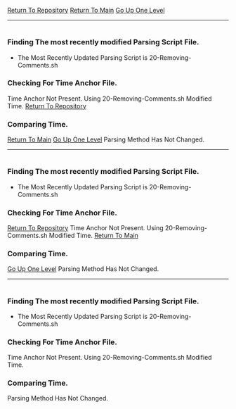 [Return To Repository](https://github.com/DigitalWarrior/piholeparser/)
[Return To Main](https://github.com/DigitalWarrior/piholeparser/blob/master/RecentRunLogs/Mainlog.md)
[Go Up One Level](https://github.com/DigitalWarrior/piholeparser/blob/master/RecentRunLogs/TopLevelScripts/10-Running-Initial-Tasks.md)
____________________________________
# 
### Finding The most recently modified Parsing Script File.
* The Most Recently Updated Parsing Script is 20-Removing-Comments.sh
### Checking For Time Anchor File.
Time Anchor Not Present. Using 20-Removing-Comments.sh Modified Time.
[Return To Repository](https://github.com/DigitalWarrior/piholeparser/)
### Comparing Time.
[Return To Main](https://github.com/DigitalWarrior/piholeparser/blob/master/RecentRunLogs/Mainlog.md)
[Go Up One Level](https://github.com/DigitalWarrior/piholeparser/blob/master/RecentRunLogs/TopLevelScripts/10-Running-Initial-Tasks.md)
Parsing Method Has Not Changed.
____________________________________
# 
### Finding The most recently modified Parsing Script File.
* The Most Recently Updated Parsing Script is 20-Removing-Comments.sh
### Checking For Time Anchor File.
[Return To Repository](https://github.com/DigitalWarrior/piholeparser/)
Time Anchor Not Present. Using 20-Removing-Comments.sh Modified Time.
[Return To Main](https://github.com/DigitalWarrior/piholeparser/blob/master/RecentRunLogs/Mainlog.md)
### Comparing Time.
[Go Up One Level](https://github.com/DigitalWarrior/piholeparser/blob/master/RecentRunLogs/TopLevelScripts/10-Running-Initial-Tasks.md)
Parsing Method Has Not Changed.
____________________________________
# 
### Finding The most recently modified Parsing Script File.
* The Most Recently Updated Parsing Script is 20-Removing-Comments.sh
### Checking For Time Anchor File.
Time Anchor Not Present. Using 20-Removing-Comments.sh Modified Time.
### Comparing Time.
Parsing Method Has Not Changed.
